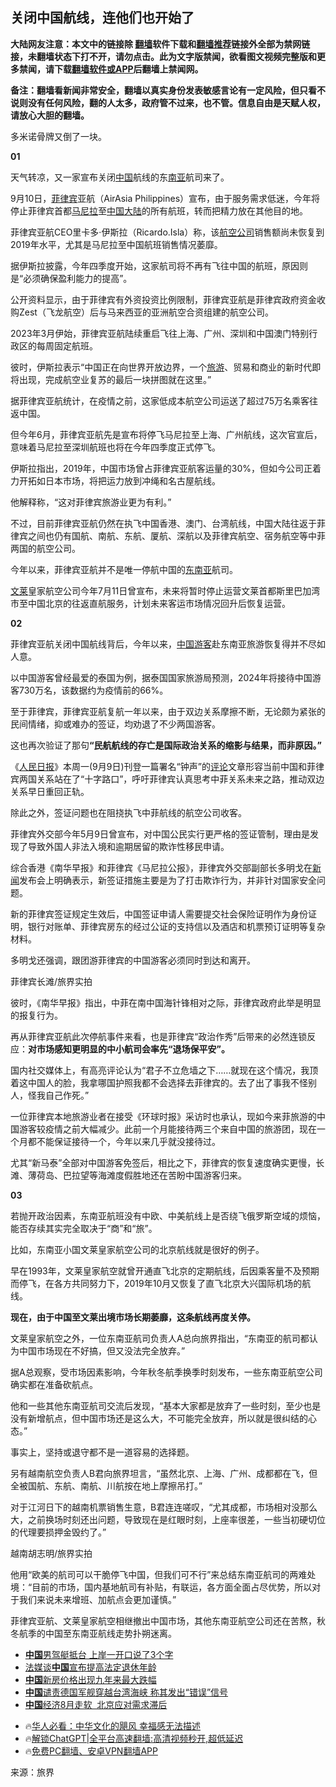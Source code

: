  <!-- 面包屑导航 --> <h2>关闭中国航线，连他们也开始了</h2> <p class="notice"><b>大陆网友注意：本文中的链接除 <a href="https://github.com/bannedbook/fanqiang" >翻墙</a>软件下载和<a href="https://github.com/killgcd/justmysocks/blob/master/README.md">翻墙推荐</a>链接外全部为禁网链接，未翻墙状态下打不开，请勿点击。此为文字版禁闻，欲看图文视频完整版和更多禁闻，请下载<a href="https://github.com/bannedbook/fanqiang">翻墙软件或APP</a>后翻墙上禁闻网。</p><p>备注：翻墙看新闻非常安全，翻墙以真实身份发表敏感言论有一定风险，但只看不说则没有任何风险，翻的人太多，政府管不过来，也不管。信息自由是天赋人权，请放心大胆的翻墙。</b></p>  <div class="entry"> <p>多米诺骨牌又倒了一块。</p> <p><strong>01</strong></p> <p>天气转凉，又一家宣布关闭<span class='wp_keywordlink_affiliate'><a href="https://www.bannedbook.org/" title="中国" target="_blank">中国</a></span>航线的东<a href="https://www.bannedbook.org/bnews/tag/%E5%8D%97%E4%BA%9A/" class="st_tag internal_tag" rel="tag" title="标签 南亚 下的日志">南亚</a>航司来了。</p> <p>9月10日，<a href="https://www.bannedbook.org/bnews/tag/%e8%8f%b2%e5%be%8b%e5%ae%be/" class="st_tag internal_tag" rel="tag" title="标签 菲律宾 下的日志">菲律宾</a>亚航（AirAsia Philippines）宣布，由于服务需求低迷，今年将停止菲律宾首都<a href="https://www.bannedbook.org/bnews/tag/%e9%a9%ac%e5%b0%bc%e6%8b%89/" class="st_tag internal_tag" rel="tag" title="标签 马尼拉 下的日志">马尼拉</a>至<a href="https://www.bannedbook.org/bnews/tag/%E4%B8%AD%E5%9B%BD/" class="st_tag internal_tag" rel="tag" title="标签 中国 下的日志">中国</a><span class='wp_keywordlink_affiliate'><a href="https://www.bannedbook.org/" title="大陆" target="_blank">大陆</a></span>的所有航班，转而把精力放在其他目的地。</p> <p>菲律宾亚航CEO里卡多·伊斯拉（Ricardo.Isla）称，该<a href="https://www.bannedbook.org/bnews/tag/%e8%88%aa%e7%a9%ba%e5%85%ac%e5%8f%b8/" class="st_tag internal_tag" rel="tag" title="标签 航空公司 下的日志">航空公司</a>销售额尚未恢复到2019年水平，尤其是马尼拉至中国航班销售情况萎靡。</p> <p>据伊斯拉披露，今年四季度开始，这家航司将不再有飞往中国的航班，原因则是“必须确保盈利能力的提高”。</p> <p>公开资料显示，由于菲律宾有外资投资比例限制，菲律宾亚航是菲律宾政府资金收购Zest（飞龙航空）后与马来西亚的亚洲航空合资组建的航空公司。</p> <p>2023年3月伊始，菲律宾亚航陆续重启飞往上海、广州、深圳和中国澳门特别行政区的每周固定航班。</p> <p>彼时，伊斯拉表示“中国正在向世界开放边界，一个<a href="https://www.bannedbook.org/bnews/tag/%e6%97%85%e6%b8%b8/" class="st_tag internal_tag" rel="tag" title="标签 旅游 下的日志">旅游</a>、贸易和商业的新时代即将出现，完成航空业复苏的最后一块拼图就在这里。”</p> <p>据菲律宾亚航统计，在疫情之前，这家低成本航空公司运送了超过75万名乘客往返中国。</p> <p>但今年6月，菲律宾亚航先是宣布将停飞马尼拉至上海、广州航线，这次官宣后，意味着马尼拉至深圳航班也将在今年四季度正式停飞。</p> <p>伊斯拉指出，2019年，中国市场曾占菲律宾亚航客运量的30%，但如今公司正着力开拓如日本市场，将把运力放到冲绳和名古屋航线。</p>  <p>他解释称，“这对菲律宾旅游业更为有利。”</p> <p>不过，目前菲律宾亚航仍然在执飞中国香港、澳门、台湾航线，中国大陆往返于菲律宾之间也仍有国航、南航、东航、厦航、深航以及菲律宾航空、宿务航空等中菲两国的航空公司。</p> <p>今年以来，菲律宾亚航并不是唯一停航中国的<a href="https://www.bannedbook.org/bnews/tag/%e4%b8%9c%e5%8d%97%e4%ba%9a/" class="st_tag internal_tag" rel="tag" title="标签 东南亚 下的日志">东南亚</a>航司。</p> <p><a href="https://www.bannedbook.org/bnews/tag/%e6%96%87%e8%8e%b1/" class="st_tag internal_tag" rel="tag" title="标签 文莱 下的日志">文莱</a>皇家航空公司今年7月11日曾宣布，未来将暂时停止运营文莱首都斯里巴加湾市至中国北京的往返直航服务，计划未来客运市场情况回升后恢复运营。</p> <p><strong>02</strong></p> <p>菲律宾亚航关闭中国航线背后，今年以来，<a href="https://www.bannedbook.org/bnews/tag/%e4%b8%ad%e5%9b%bd%e6%b8%b8%e5%ae%a2/" class="st_tag internal_tag" rel="tag" title="标签 中国游客 下的日志">中国游客</a>赴东南亚旅游恢复得并不尽如人意。</p> <p>以中国游客曾经最爱的泰国为例，据泰国国家旅游局预测，2024年将接待中国游客730万名，该数据约为疫情前的66%。</p> <p>至于菲律宾，菲律宾亚航复航一年以来，由于双边关系摩擦不断，无论颇为紧张的民间情绪，抑或难办的签证，均劝退了不少两国游客。</p> <p>这也再次验证了那句<strong>“民航航线的存亡是国际政治关系的缩影与结果，而非原因。”</strong></p> <p>《<span class='wp_keywordlink'><a href="https://www.bannedbook.org/forum2/topic109.html" title="透视人民日报" target="_blank">人民日报</a></span>》本周一(9月9日)刊登一篇署名“钟声”的<span class='wp_keywordlink_affiliate'><a href="https://www.bannedbook.org/bnews/comments/" title="新闻评论" target="_blank">评论</a></span>文章形容当前中国和菲律宾两国关系站在了“十字路口”，呼吁菲律宾认真思考中菲关系未来之路，推动双边关系早日重回正轨。</p> <p>除此之外，签证问题也在阻挠执飞中菲航线的航空公司收客。</p> <p>菲律宾外交部今年5月9日曾宣布，对中国公民实行更严格的签证管制，理由是发现了导致外国人非法入境和逾期居留的欺诈性移民申请。</p>  <p>综合香港《南华早报》和菲律宾《马尼拉公报》，菲律宾外交部副部长多明戈在<span class='wp_keywordlink_affiliate'><a href="https://www.bannedbook.org/" title="新闻">新闻</a></span>发布会上明确表示，新签证措施主要是为了打击欺诈行为，并非针对国家安全问题。</p> <p>新的菲律宾签证规定生效后，中国签证申请人需要提交社会保险证明作为身份证明，银行对账单、菲律宾房东的经过公证的支持信以及酒店和机票预订证明等复杂材料。</p> <p>多明戈还强调，跟团游菲律宾的中国游客必须同时到达和离开。</p> <p>菲律宾长滩/旅界实拍</p> <p>彼时，《南华早报》指出，中菲在南中国海针锋相对之际，菲律宾政府此举是明显的报复行为。</p> <p>再从菲律宾亚航此次停航事件来看，也是菲律宾“政治作秀”后带来的必然连锁反应：<strong>对市场感知更明显的中小航司会率先</strong><strong>“</strong><strong>退场保平安”。</strong></p> <p>国内社交媒体上，有高亮评论认为“君子不立危墙之下&#8230;&#8230;就现在这个情况，我顶着这中国人的脸，我拿哪国护照我都不会选择去菲律宾的。去了出了事我不怪别人，怪我自己作死。”</p> <p>一位菲律宾本地旅游业者在接受《环球时报》采访时也承认，现如今来菲旅游的中国游客较疫情之前大幅减少。此前一个月能接待两三个来自中国的旅游团，现在一个月都不能保证接待一个，今年以来几乎就没接待过。</p> <p>尤其“新马泰”全部对中国游客免签后，相比之下，菲律宾的恢复速度确实更慢，长滩、薄荷岛、巴拉望等海滩度假胜地还在苦盼中国游客归来。</p> <p><strong>03</strong></p> <p>若抛开政治因素，东南亚航班没有中欧、中美航线上是否绕飞俄罗斯空域的烦恼，能否存续其实完全取决于“商”和“旅”。</p> <p>比如，东南亚小国文莱皇家航空公司的北京航线就是很好的例子。</p>  <p>早在1993年，文莱皇家航空就曾开通直飞北京的定期航线，后因乘客量不及预期而停飞，在各方共同努力下，2019年10月又恢复了直飞北京大兴国际机场的航线。</p> <p><strong>现在，由于中国至文莱出境市场长期萎靡，这条航线再度关停。</strong></p> <p>文莱皇家航空之外，一位东南亚航司负责人A总向旅界指出，“东南亚的航司都认为中国市场现在不好搞，但又没法完全放弃。”</p> <p>据A总观察，受市场因素影响，今年秋冬航季换季时刻发布，一些东南亚航空公司确实都在准备砍航点。</p> <p>他和一些其他东南亚航司交流后发现，“基本大家都是放弃了一些时刻，至少也是没有新增航点，但中国市场还是这么大，不可能完全放弃，所以就是很纠结的心态。”</p> <p>事实上，坚持或退守都不是一道容易的选择题。</p> <p>另有越南航空负责人B君向旅界坦言，“虽然北京、上海、广州、成都都在飞，但全被国航、东航、南航、川航按在地上摩擦吊打。”</p> <p>对于江河日下的越南机票销售生意，B君连连嗟叹，“尤其成都，市场相对没那么大，之前换场时刻还出问题，导致现在是红眼时刻，上座率很差，一些当初硬切位的代理要损押金毁约了。”</p> <p>越南胡志明/旅界实拍</p> <p>他用“欧美的航司可以干脆停飞中国，但我们可不行”来总结东南亚航司的两难处境：“目前的市场，国内基地航司有补贴，有联运，各方面全面占尽优势，所以对于我们来说未来增班、加航点会更加谨慎。”</p> <p>菲律宾亚航、文莱皇家航空相继撤出中国市场，其他东南亚航空公司还在苦熬，秋冬航季的中国至东南亚航线走势扑朔迷离。</p> <!--<div id="taboola-mid-1"></div>--><ul class='op-related-articles' title='相关阅读'> <li><a href='https://www.bannedbook.org/bnews/topimagenews/20240915/2088826.html' target='_blank'><b>中国</b>男驾艇抵台 上岸一开口说了3个字</a></li> <li><a href='https://www.bannedbook.org/bnews/headline/20240915/2088825.html' target='_blank'>法媒谈<b>中国</b>宣布提高法定退休年龄</a></li> <li><a href='https://www.bannedbook.org/bnews/headline/20240915/2088824.html' target='_blank'><b>中国</b>新房价格出现九年来最大跌幅</a></li> <li><a href='https://www.bannedbook.org/bnews/ssgc/20240915/2088817.html' target='_blank'><b>中国</b>谴责德国军舰穿越台湾海峡 称其发出“错误”信号</a></li> <li><a href='https://www.bannedbook.org/bnews/ssgc/20240915/2088816.html' target='_blank'><b>中国</b>经济8月走软  北京应对需求滞后</a></li> </ul> <ul class="texttj"> <!--<li>🔥<a href="https://www.bannedbook.org/bnews/ssgc/20230219/1850782.html" target="_blank">法国犹太老板：神告诉我们，只有一位中国人能救人类</a></li>--> <li>🔥<a href="https://www.bannedbook.org/bnews/comments/20220220/1694796.html" target="_blank">华人必看：中华文化的飓风 幸福感无法描述</a></li> <li>🔥<a href="https://github.com/bannedbook/fanqiang/wiki/V2ray%E6%9C%BA%E5%9C%BA" target="_blank">解锁ChatGPT|全平台高速翻墙:高清视频秒开,超低延迟</a></li> <li>🔥<a href="https://github.com/bannedbook/fanqiang/wiki/%E7%A6%81%E9%97%BB%E7%BD%91%E5%AE%89%E5%8D%93%E7%BF%BB%E5%A2%99%E6%96%B0%E9%97%BBAPP" target="_blank">免费PC翻墙、安卓VPN翻墙APP</a></li> </ul><p class="src-info">来源：旅界 </p> <a name='sharetosocial'></a> <div style="margin-bottom:5px;padding-bottom:5px;clear:both"> <div id="archive-pix-1" class="banner-ads"> <!-- AuctionX Display platform tag START --> <div id="27602x728x90x621x_ADSLOT1" clicktrack="%%CLICK_URL_ESC%%"></div>  <!-- AuctionX Display platform tag END --> </div> <div id="archive-pix-2" class="banner-ads"> <!-- AuctionX Display platform tag START --> <div id="27556x300x250x621x_ADSLOT1" clicktrack="%%CLICK_URL_ESC%%" style="margin:0 auto;text-align:center"></div>  <!-- AuctionX Display platform tag END --> </div> </div>  <div id="archive-pix-1" class="banner-ads"> <!-- AuctionX Display platform tag START --> <div id="27603x728x90x621x_ADSLOT1" clicktrack="%%CLICK_URL_ESC%%"></div>  <!-- AuctionX Display platform tag END --> </div> </div><!--END ENTRY--> 